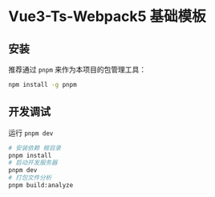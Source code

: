 # Vue3-Ts-Webpack5 基础模板

## 安装

推荐通过 `pnpm` 来作为本项目的包管理工具：

```sh
npm install -g pnpm
```

## 开发调试

运行 `pnpm dev`

```sh
# 安装依赖 根目录
pnpm install
# 启动开发服务器
pnpm dev
# 打包文件分析
pnpm build:analyze
```
